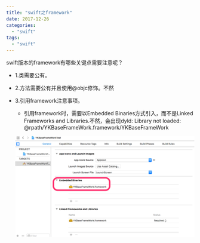 ```yaml
---
title: "swift之framework"
date: 2017-12-26
categories:
  - "swift"
tags:
  - "swift"
---
```

<!--more-->

swift版本的framework有哪些关键点需要注意呢？
<!--more-->

* 1.类需要公有。
* 2.方法需要公有并且使用@objc修饰。不然
* 3.引用framework注意事项。
	* 引用framework时，需要以Embedded Binaries方式引入，而不是Linked Frameworks and Libraries.不然，会出现dyld: Library not loaded: @rpath/YKBaseFrameWork.framework/YKBaseFrameWork
	
	![image](/images/post/2017-12-26-swiftzhi-framework/framework_use.png) 
